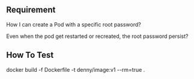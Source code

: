 ## Requirement

How I can create a Pod with a specific root password?

Even when the pod get restarted or recreated, the root password persist?

## How To Test

docker build -f Dockerfile -t denny/image:v1 --rm=true .
